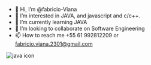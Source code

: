 - 👋 Hi, I’m @fabricio-Viana
- 👀 I’m interested in JAVA, and javascript and c/c++.
- 🌱 I’m currently learning JAVA 
- 💞️ I’m looking to collaborate on Software Engineering
- 📫 How to reach me +55 61 992812209 or fabricio.viana.2301@gmail.com

<!---
fabricio-Viana/fabricio-Viana is a ✨ special ✨ repository because its `README.md` (this file) appears on your GitHub profile.
You can click the Preview link to take a look at your changes.
--->

<img src="[URL_da_Imagem](https://www.google.com/url?sa=i&url=https%3A%2F%2Fbr.vexels.com%2Fpng-svg%2Fprevisualizar%2F166401%2Ficone-da-linguagem-de-programacao-java&psig=AOvVaw3m0tV9yJR9jOOHQOjlmAGJ&ust=1729169593986000&source=images&cd=vfe&opi=89978449&ved=0CBQQjRxqFwoTCKioou34kokDFQAAAAAdAAAAABAE)" alt="java icon">
